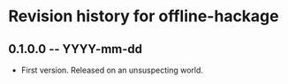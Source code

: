 # Revision history for offline-hackage

## 0.1.0.0  -- YYYY-mm-dd

* First version. Released on an unsuspecting world.
